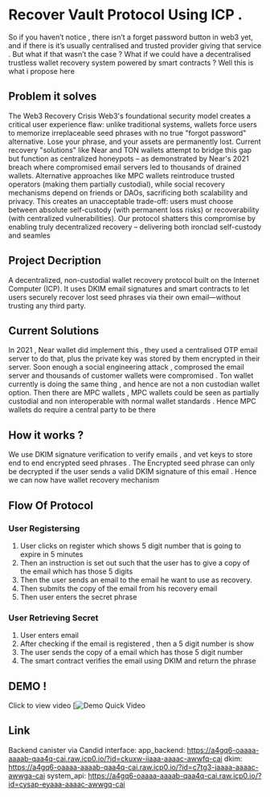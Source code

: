 # Recover Vault Protocol Using ICP .
So if you haven’t notice , there isn’t a forget password button in web3 yet, and if there is it’s usually centralised
and trusted provider giving that service . But what if that wasn’t the case ? What if we could have a
decentralised trustless wallet recovery system powered by smart contracts ? Well this is what i propose here 

## Problem it solves
The Web3 Recovery Crisis Web3's foundational security model creates a critical user experience flaw: unlike traditional systems, wallets force users to memorize irreplaceable seed phrases with no true "forgot password" alternative. Lose your phrase, and your assets are permanently lost. Current recovery "solutions" like Near and TON wallets attempt to bridge this gap but function as centralized honeypots – as demonstrated by Near's 2021 breach where compromised email servers led to thousands of drained wallets. Alternative approaches like MPC wallets reintroduce trusted operators (making them partially custodial), while social recovery mechanisms depend on friends or DAOs, sacrificing both scalability and privacy. This creates an unacceptable trade-off: users must choose between absolute self-custody (with permanent loss risks) or recoverability (with centralized vulnerabilities). Our protocol shatters this compromise by enabling truly decentralized recovery – delivering both ironclad self-custody and seamles

## Project Decription
A decentralized, non-custodial wallet recovery protocol built on the Internet Computer (ICP). It uses DKIM email signatures and smart contracts to let users securely recover lost seed phrases via their own email—without trusting any third party.

## Current Solutions 
In 2021 , Near wallet did implement this , they used a centralised OTP email server to do that, plus the private
key was stored by them encrypted in their server. Soon enough a social engineering attack , comprosed the
email server and thousands of customer wallets were compromised . Ton wallet currently is doing the same
thing , and hence are not a non custodian wallet option. Then there are MPC wallets , MPC wallets could be
seen as partially custodial and non interoperable with normal wallet standards . Hence MPC wallets do require
a central party to be there

## How it works ?
We use DKIM signature verification to verify emails , and vet keys to store end to end encrypted seed phrases
. The Encrypted seed phrase can only be decrypted if the user sends a valid DKIM signature of this email .
Hence we can now have wallet recovery mechanism
## Flow Of Protocol
### User Registersing 
1. User clicks on register which shows 5 digit number that is going to expire in 5 minutes
2. Then an instruction is set out such that the user has to give a copy of the email which has those 5 digits
3. Then the user sends an email to the email he want to use as recovery.
4. Then submits the copy of the email from his recovery email
5. Then user enters the secret phrase
### User Retrieving Secret
1. User enters email
2. After checking if the email is registered , then a 5 digit number is show
3. The user sends the copy of a email which has those 5 digit number
4. The smart contract verifies the email using DKIM and return the phrase

## DEMO !
Click to view video
[![Demo Quick Video ](https://youtu.be/Bc1x_d5B6ro)

## Link
Backend canister via Candid interface:
    app_backend: https://a4gq6-oaaaa-aaaab-qaa4q-cai.raw.icp0.io/?id=ckuxw-iiaaa-aaaac-awwfq-cai
    dkim: https://a4gq6-oaaaa-aaaab-qaa4q-cai.raw.icp0.io/?id=c7tg3-jaaaa-aaaac-awwga-cai
    system_api: https://a4gq6-oaaaa-aaaab-qaa4q-cai.raw.icp0.io/?id=cysap-eyaaa-aaaac-awwgq-cai


